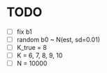 # TODO

- [ ] fix b1
- [ ] random b0 ~ N(est, sd=0.01)
- [ ] K_true = 8
- [ ] K = 6, 7, 8, 9, 10
- [ ] N = 10000
